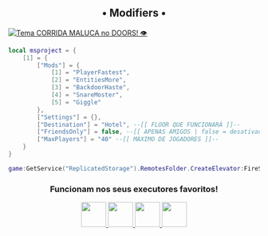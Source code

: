 <h2 align="center"> • Modifiers • </h2>

[![Tema CORRIDA MALUCA no DOORS! 👁️](https://img.youtube.com/vi/tGmZlo4ulQI/maxresdefault.jpg)](https://youtu.be/tGmZlo4ulQI)
```lua
local msproject = {
    [1] = {
        ["Mods"] = {
            [1] = "PlayerFastest",
            [2] = "EntitiesMore",
            [3] = "BackdoorHaste",
            [4] = "SnareMoster",
            [5] = "Giggle"
        },
        ["Settings"] = {},
        ["Destination"] = "Hotel", --[[ FLOOR QUE FUNCIONARÁ ]]--
        ["FriendsOnly"] = false, --[[ APENAS AMIGOS | false = desativado | true = ativado ]]--
        ["MaxPlayers"] = "40" --[[ MÁXIMO DE JOGADORES ]]--
    }
}

game:GetService("ReplicatedStorage").RemotesFolder.CreateElevator:FireServer(unpack(msproject))
```

<h3 align="center">Funcionam nos seus executores favoritos!</h3>
<p align="center">
  <a href="https://deltaexploits.gg/">
    <img src="https://deltaexploits.gg/favicon.ico" width="50">
  </a>
  <a href="https://krnl.cat/">
    <img src="https://krnl.cat/favicon.ico" width="50">
  </a>
  <a href="https://fluxus-team.net/download/">
    <img src="https://fluxus-team.net/wp-content/uploads/2024/03/Fluxus-icon.webp" width="50">
  </a>
  <a href="https://codex.lol/">
    <img src="https://codex.lol/favicon.ico" width="50">
  </a>
</p>
